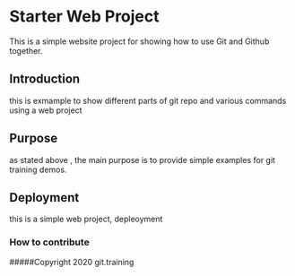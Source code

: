 # Starter Web Project
This is a simple website project for showing how to use Git and Github together.

## Introduction

this is exmample to show different parts of git repo and various commands using a web project
## Purpose

as stated above , the main purpose is to provide simple examples for git training demos.
## Deployment

this is a simple web project, depleoyment
### How to contribute

#####Copyright
2020 git.training
